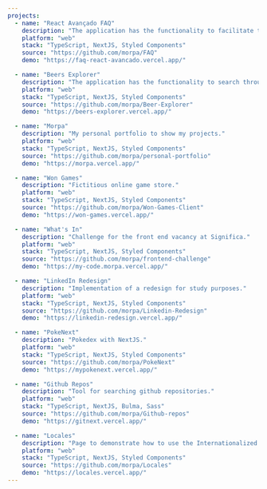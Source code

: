 ```yaml
---
projects:
  - name: "React Avançado FAQ"
    description: "The application has the functionality to facilitate the search for the most frequently asked questions in the Advanced React course."
    platform: "web"
    stack: "TypeScript, NextJS, Styled Components"
    source: "https://github.com/morpa/FAQ"
    demo: "https://faq-react-avancado.vercel.app/"

  - name: "Beers Explorer"
    description: "The application has the functionality to search through an external api, information about beers."
    platform: "web"
    stack: "TypeScript, NextJS, Styled Components"
    source: "https://github.com/morpa/Beer-Explorer"
    demo: "https://beers-explorer.vercel.app/"

  - name: "Morpa"
    description: "My personal portfolio to show my projects."
    platform: "web"
    stack: "TypeScript, NextJS, Styled Components"
    source: "https://github.com/morpa/personal-portfolio"
    demo: "https://morpa.vercel.app/"

  - name: "Won Games"
    description: "Fictitious online game store."
    platform: "web"
    stack: "TypeScript, NextJS, Styled Components"
    source: "https://github.com/morpa/Won-Games-Client"
    demo: "https://won-games.vercel.app/"

  - name: "What's In"
    description: "Challenge for the front end vacancy at Significa."
    platform: "web"
    stack: "TypeScript, NextJS, Styled Components"
    source: "https://github.com/morpa/frontend-challenge"
    demo: "https://my-code.morpa.vercel.app/"

  - name: "LinkedIn Redesign"
    description: "Implementation of a redesign for study purposes."
    platform: "web"
    stack: "TypeScript, NextJS, Styled Components"
    source: "https://github.com/morpa/Linkedin-Redesign"
    demo: "https://linkedin-redesign.vercel.app/"

  - name: "PokeNext"
    description: "Pokedex with NextJS."
    platform: "web"
    stack: "TypeScript, NextJS, Styled Components"
    source: "https://github.com/morpa/PokeNext"
    demo: "https://mypokenext.vercel.app/"

  - name: "Github Repos"
    description: "Tool for searching github repositories."
    platform: "web"
    stack: "TypeScript, NextJS, Bulma, Sass"
    source: "https://github.com/morpa/Github-repos"
    demo: "https://gitnext.vercel.app/"

  - name: "Locales"
    description: "Page to demonstrate how to use the Internationalized Routing."
    platform: "web"
    stack: "TypeScript, NextJS, Styled Components"
    source: "https://github.com/morpa/Locales"
    demo: "https://locales.vercel.app/"
---
```

